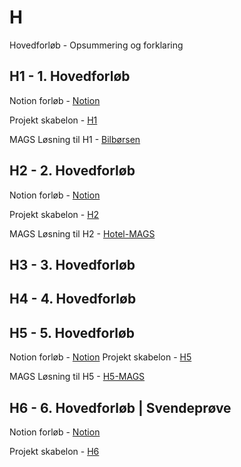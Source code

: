 # H

Hovedforløb - Opsummering og forklaring

## H1 - 1. Hovedforløb

Notion forløb - [Notion](https://mercantec.notion.site/h1)

Projekt skabelon - [H1](https://github.com/Mercantech/H1)

MAGS Løsning til H1 - [Bilbørsen](https://github.com/Mercantech/H1-Mags)

## H2 - 2. Hovedforløb

Notion forløb - [Notion](https://mercantec.notion.site/h2)

Projekt skabelon - [H2](https://github.com/Mercantech/H2-Projekt)

MAGS Løsning til H2 - [Hotel-MAGS](https://github.com/Mercantech/H2-Mags)

## H3 - 3. Hovedforløb

## H4 - 4. Hovedforløb

## H5 - 5. Hovedforløb

Notion forløb - [Notion](https://mercantec.notion.site/h5)
Projekt skabelon - [H5](https://github.com/Mercantech/H5)

MAGS Løsning til H5 - [H5-MAGS](https://github.com/Mercantech/H5-Mags)

## H6 - 6. Hovedforløb | Svendeprøve

Notion forløb - [Notion](https://mercantec.notion.site/h6)

Projekt skabelon - [H6](https://github.com/Mercantech/H6)
